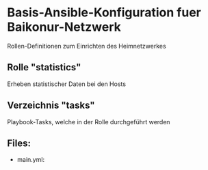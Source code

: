 # Basis-Ansible-Konfiguration fuer Baikonur-Netzwerk
Rollen-Definitionen zum Einrichten des Heimnetzwerkes

## Rolle "statistics"
Erheben statistischer Daten bei den Hosts

## Verzeichnis "tasks"
Playbook-Tasks, welche in der Rolle durchgeführt werden

## Files:
* main.yml:
